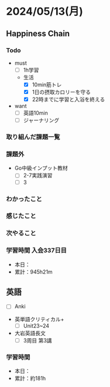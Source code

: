 # 2024/05/13(月)

## Happiness Chain

### Todo

- must
  - [ ] 1h学習
  - 生活
    - [x] 10min筋トレ
    - [x] 1日の摂取カロリーを守る
    - [x] 22時までに学習と入浴を終える
- want
  - [ ] 英語10min
  - [ ] ジャーナリング

### 取り組んだ課題一覧

### 課題外

- Go中級インプット教材
  - [ ] 2-7実践演習
  - [ ] 3

### わかったこと

### 感じたこと

### 次やること

### 学習時間 入会337日目

- 本日：
- 累計：945h21m

## 英語

- [ ] Anki
- 英単語クリティカル+
  - [ ] Unit23~24
- 大岩英語長文
  - [ ] 3周目 第3講

### 学習時間

- 本日：
- 累計：約181h
